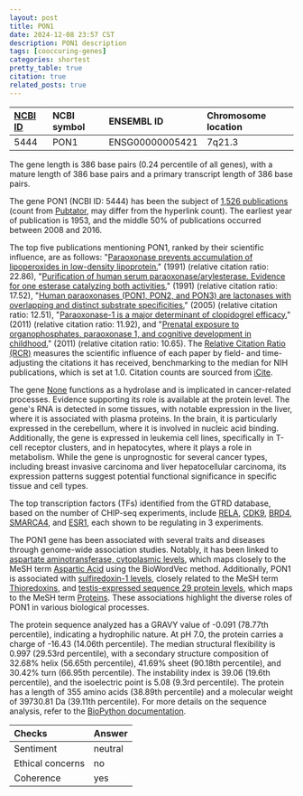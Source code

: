 ```yaml
---
layout: post
title: PON1
date: 2024-12-08 23:57 CST
description: PON1 description
tags: [cooccuring-genes]
categories: shortest
pretty_table: true
citation: true
related_posts: true
---
```




| [NCBI ID](https://www.ncbi.nlm.nih.gov/gene/5444) | NCBI symbol | ENSEMBL ID | Chromosome location |
| :-------- | :------- | :-------- | :------- |
| 5444  | PON1 | ENSG00000005421 | 7q21.3 |



The gene length is 386 base pairs (0.24 percentile of all genes), with a mature length of 386 base pairs and a primary transcript length of 386 base pairs.


The gene PON1 (NCBI ID: 5444) has been the subject of [1,526 publications](https://pubmed.ncbi.nlm.nih.gov/?term=%22PON1%22) (count from [Pubtator](https://academic.oup.com/nar/article/47/W1/W587/5494727), may differ from the hyperlink count). The earliest year of publication is 1953, and the middle 50% of publications occurred between 2008 and 2016.


The top five publications mentioning PON1, ranked by their scientific influence, are as follows: "[Paraoxonase prevents accumulation of lipoperoxides in low-density lipoprotein.](https://pubmed.ncbi.nlm.nih.gov/1650712)" (1991) (relative citation ratio: 22.86), "[Purification of human serum paraoxonase/arylesterase. Evidence for one esterase catalyzing both activities.](https://pubmed.ncbi.nlm.nih.gov/1673382)" (1991) (relative citation ratio: 17.52), "[Human paraoxonases (PON1, PON2, and PON3) are lactonases with overlapping and distinct substrate specificities.](https://pubmed.ncbi.nlm.nih.gov/15772423)" (2005) (relative citation ratio: 12.51), "[Paraoxonase-1 is a major determinant of clopidogrel efficacy.](https://pubmed.ncbi.nlm.nih.gov/21170047)" (2011) (relative citation ratio: 11.92), and "[Prenatal exposure to organophosphates, paraoxonase 1, and cognitive development in childhood.](https://pubmed.ncbi.nlm.nih.gov/21507778)" (2011) (relative citation ratio: 10.65). The [Relative Citation Ratio (RCR)](https://journals.plos.org/plosbiology/article?id=10.1371/journal.pbio.1002541) measures the scientific influence of each paper by field- and time-adjusting the citations it has received, benchmarking to the median for NIH publications, which is set at 1.0. Citation counts are sourced from [iCite](https://icite.od.nih.gov).


The gene [None](https://www.proteinatlas.org/None-None) functions as a hydrolase and is implicated in cancer-related processes. Evidence supporting its role is available at the protein level. The gene's RNA is detected in some tissues, with notable expression in the liver, where it is associated with plasma proteins. In the brain, it is particularly expressed in the cerebellum, where it is involved in nucleic acid binding. Additionally, the gene is expressed in leukemia cell lines, specifically in T-cell receptor clusters, and in hepatocytes, where it plays a role in metabolism. While the gene is unprognostic for several cancer types, including breast invasive carcinoma and liver hepatocellular carcinoma, its expression patterns suggest potential functional significance in specific tissue and cell types.


The top transcription factors (TFs) identified from the GTRD database, based on the number of CHIP-seq experiments, include [RELA](https://www.ncbi.nlm.nih.gov/gene/5970), [CDK9](https://www.ncbi.nlm.nih.gov/gene/1025), [BRD4](https://www.ncbi.nlm.nih.gov/gene/23476), [SMARCA4](https://www.ncbi.nlm.nih.gov/gene/6597), and [ESR1](https://www.ncbi.nlm.nih.gov/gene/2099), each shown to be regulating in 3 experiments.





The PON1 gene has been associated with several traits and diseases through genome-wide association studies. Notably, it has been linked to [aspartate aminotransferase, cytoplasmic levels](https://pubmed.ncbi.nlm.nih.gov/36168886), which maps closely to the MeSH term [Aspartic Acid](https://meshb.nlm.nih.gov/record/ui?ui=D001224) using the BioWordVec method. Additionally, PON1 is associated with [sulfiredoxin-1 levels](https://pubmed.ncbi.nlm.nih.gov/34648354), closely related to the MeSH term [Thioredoxins](https://meshb.nlm.nih.gov/record/ui?ui=D013879), and [testis-expressed sequence 29 protein levels](https://pubmed.ncbi.nlm.nih.gov/34648354), which maps to the MeSH term [Proteins](https://meshb.nlm.nih.gov/record/ui?ui=D011506). These associations highlight the diverse roles of PON1 in various biological processes.





The protein sequence analyzed has a GRAVY value of -0.091 (78.77th percentile), indicating a hydrophilic nature. At pH 7.0, the protein carries a charge of -16.43 (14.06th percentile). The median structural flexibility is 0.997 (29.53rd percentile), with a secondary structure composition of 32.68% helix (56.65th percentile), 41.69% sheet (90.18th percentile), and 30.42% turn (66.95th percentile). The instability index is 39.06 (19.6th percentile), and the isoelectric point is 5.08 (9.3rd percentile). The protein has a length of 355 amino acids (38.89th percentile) and a molecular weight of 39730.81 Da (39.11th percentile). For more details on the sequence analysis, refer to the [BioPython documentation](https://biopython.org/docs/1.75/api/Bio.SeqUtils.ProtParam.html).



| Checks    | Answer |
| :-------- | :------- |
| Sentiment  | neutral   |
| Ethical concerns | no     |
| Coherence    | yes    |
